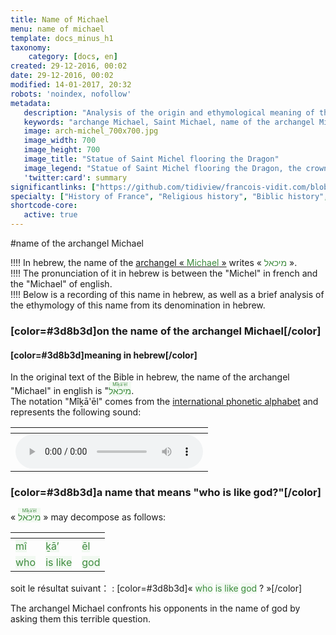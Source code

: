 ```yaml
---
title: Name of Michael
menu: name of michael
template: docs_minus_h1
taxonomy:
    category: [docs, en]
created: 29-12-2016, 00:02
date: 29-12-2016, 00:02
modified: 14-01-2017, 20:32
robots: 'noindex, nofollow'
metadata:
   description: "Analysis of the origin and ethymological meaning of the name of Archangel Michael from its name in Hebrew"
   keywords: "archange Michael, Saint Michael, name of the archangel Michael, hebrew, origin of the name of Saint Michael"
   image: arch-michel_700x700.jpg
   image_width: 700
   image_height: 700
   image_title: "Statue of Saint Michel flooring the Dragon"
   image_legend: "Statue of Saint Michel flooring the Dragon, the crowning sculpture of the Mont-Saint-Michel Abbey and carried out by Emmanuel Fremiet"
   'twitter:card': summary
significantlinks: ["https://github.com/tidiview/francois-vidit.com/blob/develop/user/sites/docs/pages/01.home/05.mont-saint-michel/arch-michel/01.nom/docs.en.md", "https://en.wikipedia.org/wiki/International_Phonetic_Alphabet", "https://en.wikipedia.org/wiki/Michael_(archangel)"]
specialty: ["History of France", "Religious history", "Biblic history", "New Testament", "Revelation", "Archangel Michael", "Saint Michael", "Mont-Saint-Michel", "Mount Saint Michael"]
shortcode-core:
   active: true
---
```

#name of the archangel Michael


!!!! In hebrew, the name of the [archangel « <span style="color:#3d8b3d;">Michael</span> »][1] writes « <span lang="he" style="color:#3d8b3d;">מיכאל</span> ».  
!!!! The pronunciation of it in hebrew is between the "Michel" in french and the "Michael" of english.  
!!!! Below is a recording of this name in hebrew, as well as a brief analysis of the ethymology of this name from its denomination in hebrew.  

### [color=#3d8b3d]on the name of the archangel Michael[/color]

#### [color=#3d8b3d]meaning in hebrew[/color]

In the original text of the Bible in hebrew, the name of the archangel "Michael" in english is "<ruby><rb><span style="background:#f1f9f1;color:#3d8b3d;" lang="he">מיכאל</span></rb><rt><span style="background:#f1f9f1;color:#3d8b3d;">Mîḵā'ēl</span></rt></ruby>.  
The notation "Mîḵā'ēl" comes from the [international phonetic alphabet][2] and represents the following sound:      

| <span hidden>hidden</span> |
| -------------------------- |
| ![][3] |

### [color=#3d8b3d]a name that means "who is like god?"[/color]

« <ruby><rb><span style="background:#f1f9f1;color:#3d8b3d;">מיכאל</span></rb><rt><span style="background:#f1f9f1;color:#3d8b3d;">Mîḵā’ēl</span></rt></ruby> » may decompose as follows:  

| <span hidden>hidden</span> | <span hidden>hidden</span> | <span hidden>hidden</span> |
| -------------------------- | -------------------------- | -------------------------- |
| <span style="background:#f1f9f1;color:#3d8b3d;">mî</span> | <span style="background:#f1f9f1;color:#3d8b3d;">ḵā’</span> | <span style="background:#f1f9f1;color:#3d8b3d;">ēl</span> |
| <span style="background:#f1f9f1;color:#3d8b3d;">who</span> | <span style="background:#f1f9f1;color:#3d8b3d;">is like</span> | <span style="background:#f1f9f1;color:#3d8b3d;">god</span> |  

soit le résultat suivant：
: [color=#3d8b3d]« <span style="background:#f1f9f1;color:#3d8b3d;">who</span> <span style="background:#f1f9f1;color:#3d8b3d;">is like</span> <span style="background:#f1f9f1;color:#3d8b3d;">god</span> ? »[/color]  

 The archangel Michael confronts his opponents in the name of god by asking them this terrible question.  

[1]: https://en.wikipedia.org/wiki/Michael_(archangel) "https://en.wikipedia.org/wiki/Michael (archangel)"
[2]: https://en.wikipedia.org/wiki/International_Phonetic_Alphabet "https://en.wikipedia.org/wiki/International_Phonetic_Alphabet"
[3]: ./prononciation_mihael.mp3 "Pronunciation of מיכאל in hebrew"